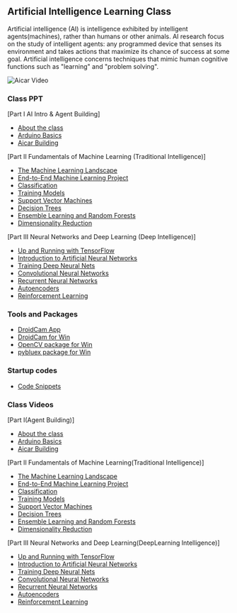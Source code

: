 ## Artificial Intelligence Learning Class

Artificial intelligence (AI) is intelligence exhibited by intelligent agents(machines), rather than humans or other animals. AI research focus on the study of intelligent agents: any programmed device that senses its environment and takes actions that maximize its chance of success at some goal. Artificial intelligence concerns techniques that mimic human cognitive functions such as "learning" and "problem solving".

![Aicar Video](https://github.com/luckh2/aiclass/raw/master/media/aicar.gif)

### Class PPT
[Part I AI Intro & Agent Building]

- [About the class](https://github.com/luckh2/aiclass/raw/master/ppt/AI.pptx)
- [Arduino Basics](https://github.com/luckh2/aiclass/raw/master/ppt/Arduino.pptx)
- [Aicar Building](https://github.com/luckh2/aiclass/raw/master/ppt/Aicar.pptx)

[Part II Fundamentals of Machine Learning (Traditional Intelligence)]
- [ The Machine Learning Landscape](https://github.com/luckh2/aiclass/raw/master/ppt/hands-on1.pptx)
- [ End-to-End Machine Learning Project](https://github.com/luckh2/aiclass/raw/master/ppt/hands-on2.pptx)
- [ Classification](https://github.com/luckh2/aiclass/raw/master/ppt/hands-on3.pptx)
- [ Training Models](https://github.com/luckh2/aiclass/raw/master/ppt/hands-on4.pptx)
- [ Support Vector Machines](https://github.com/luckh2/aiclass/raw/master/ppt/hands-on5.pptx)
- [ Decision Trees](https://github.com/luckh2/aiclass/raw/master/ppt/hands-on6.pptx)
- [ Ensemble Learning and Random Forests](https://github.com/luckh2/aiclass/raw/master/ppt/hands-on7.pptx)
- [ Dimensionality Reduction](https://github.com/luckh2/aiclass/raw/master/ppt/hands-on8.pptx)

[Part III  Neural Networks and Deep Learning (Deep Intelligence)]
- [ Up and Running with TensorFlow](https://github.com/luckh2/aiclass/raw/master/ppt/hands-on9.pptx)
- [ Introduction to Artificial Neural Networks](https://github.com/luckh2/aiclass/raw/master/ppt/hands-on10.pptx)
- [ Training Deep Neural Nets](https://github.com/luckh2/aiclass/raw/master/ppt/hands-on11.pptx)
- [ Convolutional Neural Networks](https://github.com/luckh2/aiclass/raw/master/ppt/hands-on13.pptx)
- [ Recurrent Neural Networks](https://github.com/luckh2/aiclass/raw/master/ppt/hands-on14.pptx)
- [ Autoencoders](https://github.com/luckh2/aiclass/raw/master/ppt/hands-on15.pptx)
- [ Reinforcement Learning](https://github.com/luckh2/aiclass/raw/master/ppt/hands-on16.pptx)

### Tools and Packages
- [DroidCam App](https://github.com/luckh2/aiclass/raw/master/tools/dc502.apk)
- [DroidCam for Win](https://github.com/luckh2/aiclass/raw/master/tools/DroidCam.Client.5.0.1.zip)
- [OpenCV package for Win](https://github.com/luckh2/aiclass/raw/master/tools/opencv.rar)
- [pybluex package for Win](https://github.com/luckh2/aiclass/raw/master/tools/pyblue.rar)

### Startup codes
- [Code Snippets](https://github.com/luckh2/aiclass/raw/master/startup/)

### Class Videos
[Part I(Agent Building)]

- [About the class](https://github.com/luckh2/aiclass/raw/master/media/aicar.mp4)
- [Arduino Basics](https://github.com/luckh2/aiclass/raw/master/media/aicar.mp4)
- [Aicar Building](https://github.com/luckh2/aiclass/raw/master/media/aicar.mp4)

[Part II Fundamentals of Machine Learning(Traditional Intelligence)]
- [ The Machine Learning Landscape](https://github.com/luckh2/aiclass/raw/master/media/aicar.mp4)
- [ End-to-End Machine Learning Project](https://github.com/luckh2/aiclass/raw/master/media/aicar.mp4)
- [ Classification](https://github.com/luckh2/aiclass/raw/master/media/aicar.mp4)
- [ Training Models](https://github.com/luckh2/aiclass/raw/master/media/aicar.mp4)
- [ Support Vector Machines](https://github.com/luckh2/aiclass/raw/master/media/aicar.mp4)
- [ Decision Trees](https://github.com/luckh2/aiclass/raw/master/media/aicar.mp4)
- [ Ensemble Learning and Random Forests](https://github.com/luckh2/aiclass/raw/master/media/aicar.mp4)
- [ Dimensionality Reduction](https://github.com/luckh2/aiclass/raw/master/media/aicar.mp4)

[Part III  Neural Networks and Deep Learning(DeepLearning Intelligence)]
- [ Up and Running with TensorFlow](https://github.com/luckh2/aiclass/raw/master/media/aicar.mp4)
- [ Introduction to Artificial Neural Networks](https://github.com/luckh2/aiclass/raw/master/media/aicar.mp4)
- [ Training Deep Neural Nets](https://github.com/luckh2/aiclass/raw/master/media/aicar.mp4)
- [ Convolutional Neural Networks](https://github.com/luckh2/aiclass/raw/master/media/aicar.mp4)
- [ Recurrent Neural Networks](https://github.com/luckh2/aiclass/raw/master/media/aicar.mp4)
- [ Autoencoders](https://github.com/luckh2/aiclass/raw/master/media/aicar.mp4)
- [ Reinforcement Learning](https://github.com/luckh2/aiclass/raw/master/media/aicar.mp4)

